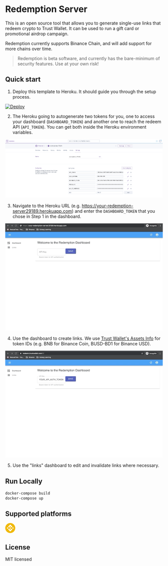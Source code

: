 # Redemption Server

This is an open source tool that allows you to generate single-use links that redeem crypto to Trust Wallet. It can be used to run a gift card or promotional airdrop campaign.

Redemption currently supports Binance Chain, and will add support for more chains over time.

> Redemption is beta software, and currently has the bare-minimum of security features. Use at your own risk!

## Quick start

1. Deploy this template to Heroku. It should guide you through the setup process.

[![Deploy](https://www.herokucdn.com/deploy/button.svg)](https://heroku.com/deploy?template=https://github.com/trustwallet/redemption)

2. The Heroku going to autogenerate two tokens for you, one to access your dashboard (`DASHBOARD_TOKEN`) and another one to reach the redeem API (`API_TOKEN`). You can get both inside the Heroku environment variables.

![](images/heroku_vars.png)

3. Navigate to the Heroku URL (e.g. https://your-redemption-server29189.herokuapp.com) and enter the `DASHBOARD_TOKEN` that you chose in Step 1 in the dashboard.

![](images/api_auth_token_gif.gif)

4. Use the dashboard to create links. We use [Trust Wallet's Assets Info](https://github.com/trustwallet/assets) for token IDs (e.g. BNB for Binance Coin, BUSD-BD1 for Binance USD). 

![](images/create_links_hd.gif)

5. Use the "links" dashboard to edit and invalidate links where necessary.


## Run Locally

```
docker-compose build
docker-compose up
```

## Supported platforms

<a href="https://binance.com" target="_blank"><img src="https://raw.githubusercontent.com/TrustWallet/tokens/master/coins/714.png" width="32" /></a>

## License

MIT licensed
